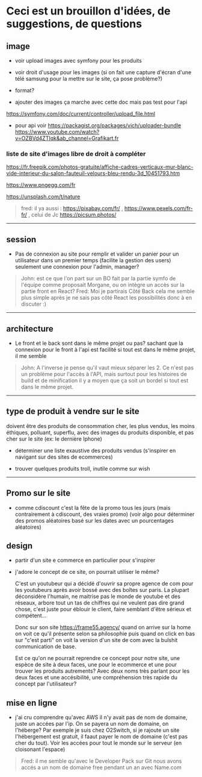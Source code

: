 # Ceci est un brouillon d'idées, de suggestions, de questions

## image

- voir upload images avec symfony pour les produits

- voir droit d'usage pour les images (si on fait une capture d'écran d'une télé samsung pour la mettre sur le site, ça pose problème?)

- format?

- ajouter des images ça marche avec cette doc mais pas test pour l'api 

https://symfony.com/doc/current/controller/upload_file.html

- pour api voir https://packagist.org/packages/vich/uploader-bundle
https://www.youtube.com/watch?v=OZBVd4ZTIqk&ab_channel=Grafikart.fr

### liste de site d'images libre de droit à compléter

https://fr.freepik.com/photos-gratuite/affiche-cadres-verticaux-mur-blanc-vide-interieur-du-salon-fauteuil-velours-bleu-rendu-3d_10451793.htm

https://www.pngegg.com/fr

https://unsplash.com/t/nature

>fred: il ya aussi : https://pixabay.com/fr/ , https://www.pexels.com/fr-fr/ , celui de Jc   https://picsum.photos/

---

## session

- Pas de connexion au site pour remplir et valider un panier pour un utilisateur dans un premier temps (facilite la gestion des users) seulement une connexion pour l'admin, manager?

> John: est ce que l'on part sur un BO fait par la partie symfo de l'équipe comme proposait Morgane, ou on intègre un accès sur la partie front en React?
> Fred: Moi je partirais Côté Back cela me semble plus simple  après je ne sais pas côté React les possibilités donc à en discuter :)

---

## architecture

- Le front et le back sont dans le même projet ou pas?
sachant que la connexion pour le front à l'api est facilité si tout est dans le même projet, il me semble

> John: A l'inverse je pense qu'il vaut mieux séparer les 2. Ce n'est pas un problème pour l'accès à l'API, mais surtout pour les histoires de build et de minification il y a moyen que ça soit un bordel si tout est dans le même projet.

---

## type de produit à vendre sur le site

doivent être des produits de consommation cher, les plus vendus, les moins éthiques, polluant, superflu, avec des images du produits disponible, et pas cher sur le site
(ex: le dernière Iphone)

- déterminer une liste exaustive des produits vendus
  (s'inspirer en navigant sur des sites de ecommerces)
  
- trouver quelques produits troll, inutile comme sur wish 

---

## Promo sur le site

- comme cdiscount c'est la fête de la promo tous les jours (mais contrairement à cdiscount, des vraies promo)
(voir algo pour déterminer des promos aléatoires basé sur les dates avec un pourcentages aléatoires)

## design

- partir d'un site e commerce en particulier pour s'inspirer

- j'adore le concept de ce site, on pourrait utiliser le même?
  
  C'est un youtubeur qui a décidé d'ouvrir sa propre agence de com pour les youtubeurs après avoir bossé avec des boîtes sur paris. La plupart déconsidère l'humain, ne maitrise pas le monde de youtube et des réseaux, arbore tout un tas de chiffres qui ne veulent pas dire grand chose, c'est juste pour éblouir le client, faire semblant d'être sérieux et compétent...

  Donc sur son site https://frame55.agency/ quand on arrive sur la home on voit ce qu'il présente selon sa philosophie puis quand on click en bas sur "c'est parti" on voit la version d'un site de com avec la bulshit communication de base.

  Est ce qu'on ne pourrait reprendre ce concept pour notre site, une espèce de site à deux faces, une pour le ecommerce et une pour trouver les produits autrements?
  Avec deux noms très parlant pour les deux faces et une accésibilité, une compréhension très rapide du concept par l'utilisateur?

## mise en ligne

- j'ai cru comprendre qu'avec AWS il n'y avait pas de nom de domaine, juste un accées par l'ip. On se payera un nom de domaine, on l'héberge? Par exemple je suis chez O2Switch, si je rajoute un site l'hébergement est gratuit, il faaut payer le nom de domaine (c'est pas cher du tout). Voir les accées pour tout le monde sur le serveur (en cloisonant l'espace)

 >Fred: il me semble qu'avec le Developer Pack sur Git nous avons accés a un nom de domaine free pendant un an avec Name.com
 
